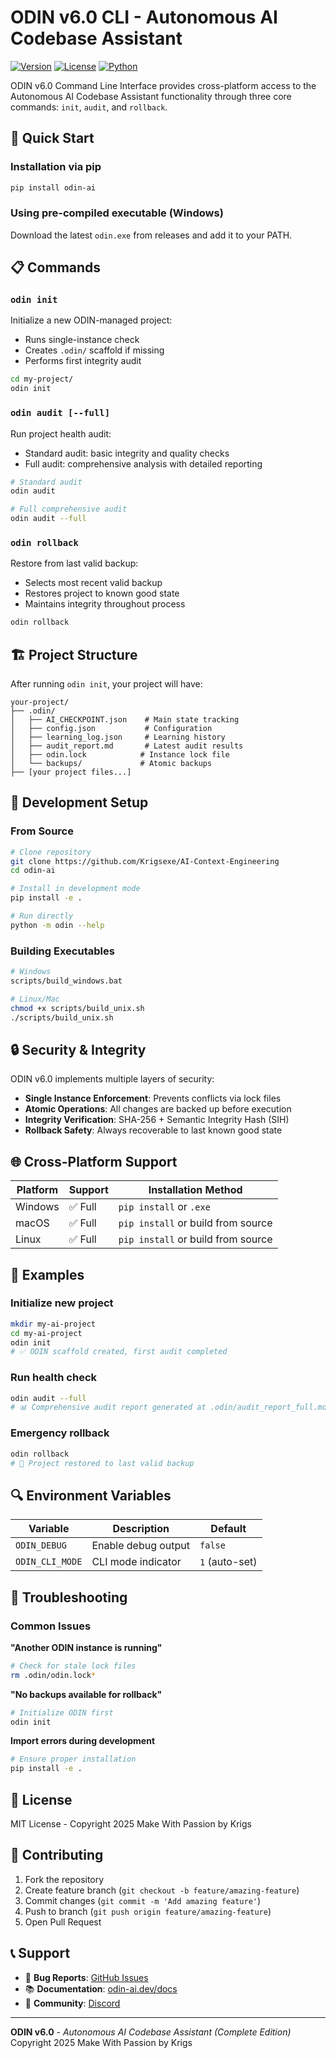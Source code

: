 # ODIN v6.0 CLI - Autonomous AI Codebase Assistant

[![Version](https://img.shields.io/badge/version-6.0.0-blue.svg)](https://github.com/makewithpassion/odin-ai)
[![License](https://img.shields.io/badge/license-MIT-green.svg)](LICENSE)
[![Python](https://img.shields.io/badge/python-3.8+-yellow.svg)](https://python.org)

ODIN v6.0 Command Line Interface provides cross-platform access to the Autonomous AI Codebase Assistant functionality through three core commands: `init`, `audit`, and `rollback`.

## 🚀 Quick Start

### Installation via pip

```bash
pip install odin-ai
```

### Using pre-compiled executable (Windows)

Download the latest `odin.exe` from releases and add it to your PATH.

## 📋 Commands

### `odin init`

Initialize a new ODIN-managed project:
- Runs single-instance check
- Creates `.odin/` scaffold if missing  
- Performs first integrity audit

```bash
cd my-project/
odin init
```

### `odin audit [--full]`

Run project health audit:
- Standard audit: basic integrity and quality checks
- Full audit: comprehensive analysis with detailed reporting

```bash
# Standard audit
odin audit

# Full comprehensive audit  
odin audit --full
```

### `odin rollback`

Restore from last valid backup:
- Selects most recent valid backup
- Restores project to known good state
- Maintains integrity throughout process

```bash
odin rollback
```

## 🏗️ Project Structure

After running `odin init`, your project will have:

```
your-project/
├── .odin/
│   ├── AI_CHECKPOINT.json    # Main state tracking
│   ├── config.json           # Configuration
│   ├── learning_log.json     # Learning history
│   ├── audit_report.md       # Latest audit results
│   ├── odin.lock            # Instance lock file
│   └── backups/             # Atomic backups
├── [your project files...]
```

## 🔧 Development Setup

### From Source

```bash
# Clone repository
git clone https://github.com/Krigsexe/AI-Context-Engineering
cd odin-ai

# Install in development mode
pip install -e .

# Run directly
python -m odin --help
```

### Building Executables

```bash
# Windows
scripts/build_windows.bat

# Linux/Mac  
chmod +x scripts/build_unix.sh
./scripts/build_unix.sh
```

## 🔒 Security & Integrity

ODIN v6.0 implements multiple layers of security:

- **Single Instance Enforcement**: Prevents conflicts via lock files
- **Atomic Operations**: All changes are backed up before execution  
- **Integrity Verification**: SHA-256 + Semantic Integrity Hash (SIH)
- **Rollback Safety**: Always recoverable to last known good state

## 🌐 Cross-Platform Support

| Platform | Support | Installation Method |
|----------|---------|-------------------|
| Windows | ✅ Full | `pip install` or `.exe` |
| macOS | ✅ Full | `pip install` or build from source |
| Linux | ✅ Full | `pip install` or build from source |

## 📖 Examples

### Initialize new project
```bash
mkdir my-ai-project
cd my-ai-project
odin init
# ✅ ODIN scaffold created, first audit completed
```

### Run health check
```bash
odin audit --full
# 📊 Comprehensive audit report generated at .odin/audit_report_full.md
```

### Emergency rollback
```bash
odin rollback  
# 🔄 Project restored to last valid backup
```

## 🔍 Environment Variables

| Variable | Description | Default |
|----------|-------------|---------|
| `ODIN_DEBUG` | Enable debug output | `false` |
| `ODIN_CLI_MODE` | CLI mode indicator | `1` (auto-set) |

## 🐛 Troubleshooting

### Common Issues

**"Another ODIN instance is running"**
```bash
# Check for stale lock files
rm .odin/odin.lock*
```

**"No backups available for rollback"**
```bash
# Initialize ODIN first
odin init
```

**Import errors during development**
```bash
# Ensure proper installation
pip install -e .
```

## 📄 License

MIT License - Copyright 2025 Make With Passion by Krigs

## 🤝 Contributing

1. Fork the repository
2. Create feature branch (`git checkout -b feature/amazing-feature`)
3. Commit changes (`git commit -m 'Add amazing feature'`)
4. Push to branch (`git push origin feature/amazing-feature`)
5. Open Pull Request

## 📞 Support

- 🐛 **Bug Reports**: [GitHub Issues](https://github.com/makewithpassion/odin-ai/issues)
- 📚 **Documentation**: [odin-ai.dev/docs](https://odin-ai.dev/docs)
- 💬 **Community**: [Discord](https://proxitek.fr/invite)

---

**ODIN v6.0** - *Autonomous AI Codebase Assistant (Complete Edition)*  
Copyright 2025 Make With Passion by Krigs
